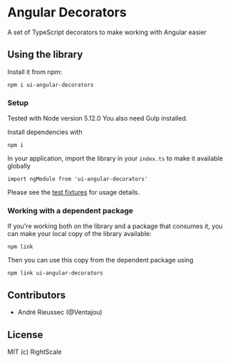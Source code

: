 # Angular Decorators

A set of TypeScript decorators to make working with Angular easier

## Using the library

Install it from npm:

    npm i ui-angular-decorators

### Setup

Tested with Node version 5.12.0 You also need Gulp installed.

Install dependencies with

    npm i

In your application, import the library in your `index.ts` to make it available globally

    import ngModule from 'ui-angular-decorators'

Please see the [test fixtures](src/fixtures.ts) for usage details.

### Working with a dependent package

If you're working both on the library and a package that consumes it, you can make your local copy of
the library available:

    npm link

Then you can use this copy from the dependent package using

    npm link ui-angular-decorators

## Contributors

* André Rieussec (@Ventajou)

## License

MIT (c) RightScale
